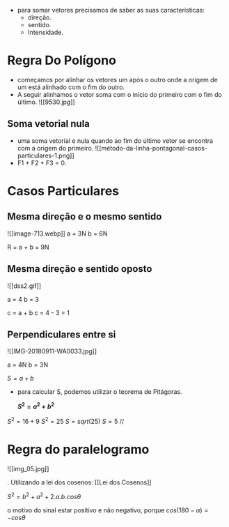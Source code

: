 - para somar vetores precisamos de saber as suas características:
	- direção.
	- sentido.
	- Intensidade.
# Regra Do Polígono
- começamos por alinhar os vetores um após o outro onde a origem de um está alinhado com o fim do outro.
- A seguir alinhamos o vetor soma com o início do primeiro com o fim do último.
![[9530.jpg]]

## Soma vetorial nula
- uma soma vetorial e nula quando ao fim do último vetor se encontra com a origem do primeiro.
![[método-da-linha-pontagonal-casos-particulares-1.png]]
- F1 + F2 + F3 = 0.

# Casos Particulares
## Mesma direção e o mesmo sentido

![[image-713.webp]]
a = 3N
b = 6N

R = a + b = 9N

## Mesma direção e sentido oposto
![[dss2.gif]]

a = 4
b = 3

c = a + b
c = 4 - 3 = 1
## Perpendiculares entre si
![[IMG-20180911-WA0033.jpg]]

a = 4N
b = 3N

$S = a + b$

- para calcular S, podemos utilizar o teorema de Pitágoras.

	**$S^2 = a^2 + b^2$**
	
$S^2 = 16 + 9$
$S^2 = 25$
$S = sqrt(25)$
$S = 5$ //

# Regra do paralelogramo

![[img_05.jpg]]

. Utilizando a lei dos cosenos:
[[Lei dos Cosenos]]

$S^2 = b^2 + a^2 + 2.a.b.cosθ$

o motivo do sinal estar positivo e não negativo, porque $cos(180 - α)= -cosθ$